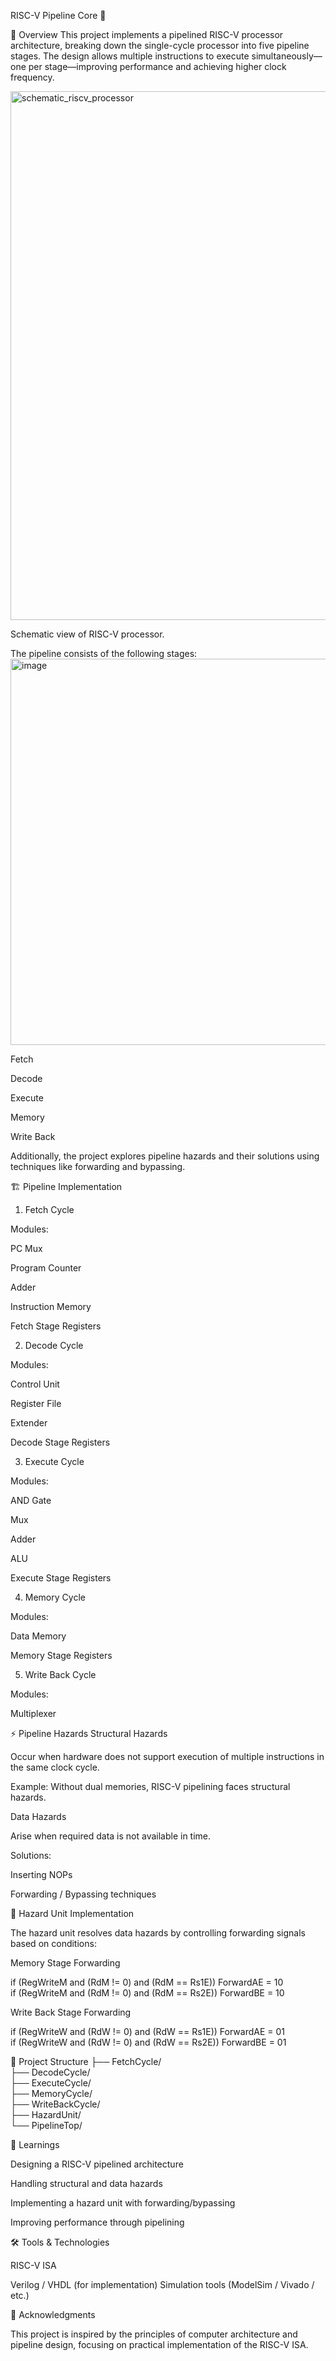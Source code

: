 RISC-V Pipeline Core 📌

📌 Overview
This project implements a pipelined RISC-V processor architecture, breaking down the single-cycle processor into five pipeline stages. The design allows multiple instructions to execute simultaneously—one per stage—improving performance and achieving higher clock frequency.

<img width="1890" height="846" alt="schematic_riscv_processor" src="https://github.com/user-attachments/assets/8a634b38-0e67-44bc-9cd5-a78519755cf6" />


Schematic view of RISC-V processor.

The pipeline consists of the following stages:
<img width="952" height="618" alt="image" src="https://github.com/user-attachments/assets/59815e0e-1a08-4c1e-9cda-717fb0e5d2e9" />

Fetch

Decode

Execute

Memory

Write Back

Additionally, the project explores pipeline hazards and their solutions using techniques like forwarding and bypassing.

🏗️ Pipeline Implementation
1. Fetch Cycle

Modules:

PC Mux

Program Counter

Adder

Instruction Memory

Fetch Stage Registers

2. Decode Cycle

Modules:

Control Unit

Register File

Extender

Decode Stage Registers

3. Execute Cycle

Modules:

AND Gate

Mux

Adder

ALU

Execute Stage Registers

4. Memory Cycle

Modules:

Data Memory

Memory Stage Registers

5. Write Back Cycle

Modules:

Multiplexer

⚡ Pipeline Hazards
Structural Hazards

Occur when hardware does not support execution of multiple instructions in the same clock cycle.

Example: Without dual memories, RISC-V pipelining faces structural hazards.

Data Hazards

Arise when required data is not available in time.

Solutions:

Inserting NOPs

Forwarding / Bypassing techniques

🔧 Hazard Unit Implementation

The hazard unit resolves data hazards by controlling forwarding signals based on conditions:

Memory Stage Forwarding

if (RegWriteM and (RdM != 0) and (RdM == Rs1E)) ForwardAE = 10  
if (RegWriteM and (RdM != 0) and (RdM == Rs2E)) ForwardBE = 10  


Write Back Stage Forwarding

if (RegWriteW and (RdW != 0) and (RdW == Rs1E)) ForwardAE = 01  
if (RegWriteW and (RdW != 0) and (RdW == Rs2E)) ForwardBE = 01  

📂 Project Structure
├── FetchCycle/  
├── DecodeCycle/  
├── ExecuteCycle/  
├── MemoryCycle/  
├── WriteBackCycle/  
├── HazardUnit/  
└── PipelineTop/  

📖 Learnings

Designing a RISC-V pipelined architecture

Handling structural and data hazards

Implementing a hazard unit with forwarding/bypassing

Improving performance through pipelining

🛠️ Tools & Technologies

RISC-V ISA

Verilog / VHDL (for implementation)
Simulation tools (ModelSim / Vivado / etc.)

🙌 Acknowledgments

This project is inspired by the principles of computer architecture and pipeline design, focusing on practical implementation of the RISC-V ISA.

